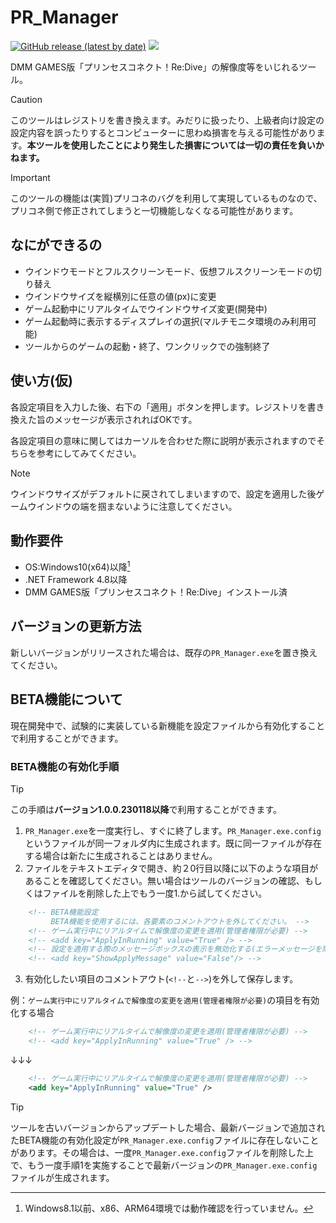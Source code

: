 # PR_Manager

[![GitHub release (latest by date)](https://img.shields.io/github/v/release/South2190/PR_Manager)](../../releases)
[![](https://img.shields.io/badge/-changelog-green)](changelog.md)

DMM GAMES版「プリンセスコネクト！Re:Dive」の解像度等をいじれるツール。

> [!Caution]
> このツールはレジストリを書き換えます。みだりに扱ったり、上級者向け設定の設定内容を誤ったりするとコンピューターに思わぬ損害を与える可能性があります。**本ツールを使用したことにより発生した損害については一切の責任を負いかねます。**

> [!Important]
> このツールの機能は(実質)プリコネのバグを利用して実現しているものなので、プリコネ側で修正されてしまうと一切機能しなくなる可能性があります。

## なにができるの
- ウインドウモードとフルスクリーンモード、仮想フルスクリーンモードの切り替え
- ウインドウサイズを縦横別に任意の値(px)に変更
- ゲーム起動中にリアルタイムでウインドウサイズ変更(開発中)
- ゲーム起動時に表示するディスプレイの選択(マルチモニタ環境のみ利用可能)
- ツールからのゲームの起動・終了、ワンクリックでの強制終了

## 使い方(仮)
各設定項目を入力した後、右下の「適用」ボタンを押します。レジストリを書き換えた旨のメッセージが表示されればOKです。

各設定項目の意味に関してはカーソルを合わせた際に説明が表示されますのでそちらを参考にしてみてください。

> [!Note]
> ウインドウサイズがデフォルトに戻されてしまいますので、設定を適用した後ゲームウインドウの端を掴まないように注意してください。

## 動作要件
- OS:Windows10(x64)以降[^1]
- .NET Framework 4.8以降
- DMM GAMES版「プリンセスコネクト！Re:Dive」インストール済
[^1]:Windows8.1以前、x86、ARM64環境では動作確認を行っていません。

## バージョンの更新方法
新しいバージョンがリリースされた場合は、既存の`PR_Manager.exe`を置き換えてください。

## BETA機能について
現在開発中で、試験的に実装している新機能を設定ファイルから有効化することで利用することができます。

### BETA機能の有効化手順

> [!Tip]
> この手順は**バージョン1.0.0.230118以降**で利用することができます。

1. `PR_Manager.exe`を一度実行し、すぐに終了します。`PR_Manager.exe.config`というファイルが同一フォルダ内に生成されます。既に同一ファイルが存在する場合は新たに生成されることはありません。
2. ファイルをテキストエディタで開き、約２0行目以降に以下のような項目があることを確認してください。無い場合はツールのバージョンの確認、もしくはファイルを削除した上でもう一度1.から試してください。

```xml
    <!-- BETA機能設定
         BETA機能を使用するには、各要素のコメントアウトを外してください。 -->
    <!-- ゲーム実行中にリアルタイムで解像度の変更を適用(管理者権限が必要) -->
    <!-- <add key="ApplyInRunning" value="True" /> -->
    <!-- 設定を適用する際のメッセージボックスの表示を無効化する(エラーメッセージを除く) -->
    <!-- <add key="ShowApplyMessage" value="False"/> -->
```

3. 有効化したい項目のコメントアウト(`<!--`と`-->`)を外して保存します。

例：`ゲーム実行中にリアルタイムで解像度の変更を適用(管理者権限が必要)`の項目を有効化する場合

```xml
    <!-- ゲーム実行中にリアルタイムで解像度の変更を適用(管理者権限が必要) -->
    <!-- <add key="ApplyInRunning" value="True" /> -->
```
↓↓↓
```xml
    <!-- ゲーム実行中にリアルタイムで解像度の変更を適用(管理者権限が必要) -->
    <add key="ApplyInRunning" value="True" />
```

> [!Tip]
> ツールを古いバージョンからアップデートした場合、最新バージョンで追加されたBETA機能の有効化設定が`PR_Manager.exe.config`ファイルに存在しないことがあります。その場合は、一度`PR_Manager.exe.config`ファイルを削除した上で、もう一度手順1を実施することで最新バージョンの`PR_Manager.exe.config`ファイルが生成されます。
